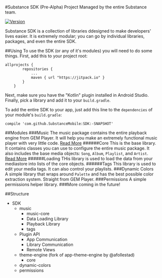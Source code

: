#Substance SDK (Pre-Alpha)
Project Managed by the entire Substance team.

[![Version](https://jitpack.io/v/SubstanceMobile/SDK.svg)](https://jitpack.io/#SubstanceMobile/SDK)

Substance SDK is a collection of libraries ddesigned to make developers' lives easier. It is extremely modular; you can go by individual libraries, packages, and even the entire SDK.

##Using
To use the SDK (or any of it's modules) you will need to do some things. First, add this to your project root:
```
allprojects {
		repositories {
			...
			maven { url "https://jitpack.io" }
		}
	}
```
Next, make sure you have the "Kotlin" plugin installed in Android Studio. Finally, pick a library and add it to your `build.gradle`.

To add the entire SDK to your app, just add this line to the `dependencies` of your module's `build.gradle`:

`compile 'com.github.SubstanceMobile:SDK:-SNAPSHOT'`

##Modules
###Music
The music package contains the entire playback engine from GEM Player. It will help you make an extremely functional music player with very little code. [Read More](music/readme.md)
######Core
This is the base library. It contains classes you can use to configure the entire music package. It also includes the base media objects: `Song`, `Album`, `Playlist`, and `Artist`. [Read More](music-core/readme.md)
######Loading
THis library is used to load the data from your mediastore into lists of the core objects.
######Tags
This library is used to edit your media tags. It can also control your playlists.
###Dynamic Colors
A simple library that wraps around `Palette` and has the best possible color extraction system. Straight from GEM Player.
###Permissions
A simple permissions helper library.
###More coming in the future!


##Structure
* SDK
    * music
       * music-core
       * Data Loading Library
       * Playback Library
       * tags
    * Plugin API
       * App Communication
       * Library Communication
       * Remote Views
    * theme-engine (fork of app-theme-engine by @afollestad)
       * core
    * dynamic-colors
    * permissions
